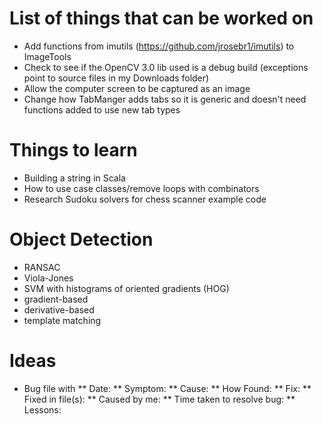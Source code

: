 # List of things that can be worked on
* Add functions from imutils (https://github.com/jrosebr1/imutils) to ImageTools
* Check to see if the OpenCV 3.0 lib used is a debug build (exceptions point to source files in my Downloads folder)
* Allow the computer screen to be captured as an image
* Change how TabManger adds tabs so it is generic and doesn't need functions added to use new tab types

# Things to learn
* Building a string in Scala
* How to use case classes/remove loops with combinators
* Research Sudoku solvers for chess scanner example code

# Object Detection
* RANSAC
* Viola-Jones
* SVM with histograms of oriented gradients (HOG)
* gradient-based
* derivative-based
* template matching

# Ideas
* Bug file with
** Date:
** Symptom:
** Cause:
** How Found:
** Fix:
** Fixed in file(s):
** Caused by me:
** Time taken to resolve bug:
** Lessons: